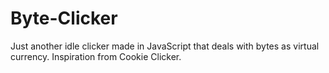 # Byte-Clicker
Just another idle clicker made in JavaScript that deals with bytes as virtual currency. Inspiration from Cookie Clicker.

